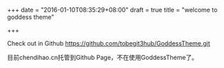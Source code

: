 +++
date = "2016-01-10T08:35:29+08:00"
draft = true
title = "welcome to goddess theme"

+++



Check out in Github <https://github.com/tobegit3hub/GoddessTheme.git>

目前chendihao.cn托管到Github Page，不在使用GoddessTheme了。